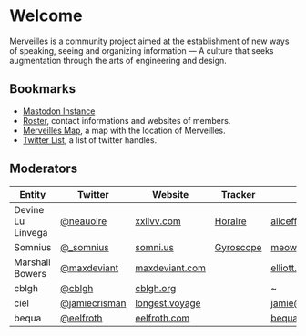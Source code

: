 # Welcome

Merveilles is a community project aimed at the establishment of new ways of speaking, seeing and organizing information — A culture that seeks augmentation through the arts of engineering and design. 

## Bookmarks

- [Mastodon Instance](https://merveilles.town/)
- [Roster](https://docs.google.com/spreadsheets/d/1exqwTC65prmAjL9UeQkwy-q6zUN1Inz7PaCAIr32iwg/edit?usp=sharing), contact informations and websites of members.
- [Merveilles Map](https://drive.google.com/open?id=1lvptOQshGziOsuNhGPlaQakrOTA), a map with the location of Merveilles.
- [Twitter List](https://twitter.com/neauoire/lists/merveilles), a list of twitter handles.

## Moderators

| Entity              | Twitter                                           | Website                                  | Tracker                                   | Email                                                              | GitHub                                          |
| ----                | -------                                           | -------                                  | -------                                   | -----                                                              | ------                                          |
| Devine Lu Linvega   | [@neauoire](https://twitter.com/neauoire)         | [xxiivv.com](http://xxiivv.com)          | [Horaire](http://wiki.xxiivv.com/journal) | [aliceffekt@gmail.com](mailto:aliceffekt@gmail.com)                | [neauoire](https://github.com/neauoire)         |
| Somnius             | [@_somnius](https://twitter.com/_somnius)         | [somni.us](https://somni.us)             | [Gyroscope](https://stats.somni.us)       | [meow@somni.us](mailto:meow@somni.us)                              | [SomniusTiger](https://github.com/SomniusTiger) |
| Marshall Bowers     | [@maxdeviant](https://twitter.com/maxdeviant)     | [maxdeviant.com](https://maxdeviant.com) |                                           | [elliott.codes@gmail.com](elliott.codes@gmail.com)                 | [maxdeviant](https://github.com/maxdeviant)     |
| cblgh               | [@cblgh](https://twitter.com/cblgh)               | [cblgh.org](https://cblgh.org)           |                                           | ~                                                                  | [cblgh](https://github.com/cblgh)               |
| ciel                | [@jamiecrisman](https://twitter.com/jamiecrisman) | [longest.voyage](http://longest.voyage)  |                                           | [jamie@longest.voyage](mailto:jamie@longest.voyage)                | [JamieCrisman](https://github.com/JamieCrisman) |
| bequa               | [@eelfroth](https://twitter.com/eelfroth)         | [eelfroth.com](http://www.eelfroth.com)  |                                           | [bequa@eelfroth.com](mailto:bequa@eelfroth.com)                    | [eelfroth](https://github.com/eelfroth)         |
